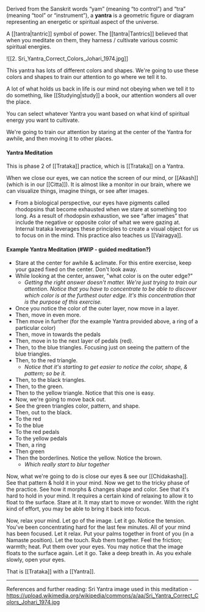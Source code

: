 Derived from the Sanskrit words “yam” (meaning “to control”) and “tra” (meaning “tool” or “instrument”), a **yantra** is a geometric figure or diagram representing an energetic or spiritual aspect of the universe.

A [[tantra|tantric]] symbol of power. The [[tantra|Tantrics]] believed that when you meditate on them, they harness / cultivate various cosmic spiritual energies.

![[2. Sri_Yantra_Correct_Colors_Johari_1974.jpg]]

This yantra has lots of different colors and shapes. We're going to use these colors and shapes to train our attention to go where we tell it to.

A lot of what holds us back in life is our mind not obeying when we tell it to do something, like [[Studying|study]] a book, our attention wonders all over the place.

You can select whatever Yantra you want based on what kind of spiritual energy you want to cultivate.

We're going to train our attention by staring at the center of the Yantra for awhile, and then moving it to other places.

#### Yantra Meditation
This is phase 2 of [[Trataka]] practice, which is [[Trataka]] on a Yantra.

When we close our eyes, we can notice the screen of our mind, or [[Akash]] (which is in our [[Citta]]). It is almost like a monitor in our brain, where we can visualize things, imagine things, or see after images.
- From a biological perspective, our eyes have pigments called rhodopsins that become exhausted when we stare at something too long. As a result of rhodopsin exhaustion, we see “after images” that include the negative or opposite color of what we were gazing at. Internal trataka leverages these principles to create a visual object for us to focus on in the mind. This practice also teaches us [[Vairagya]].

#### Example Yantra Meditation (#WIP - guided meditation?)
- Stare at the center for awhile & aclimate. For this entire exercise, keep your gazed fixed on the center. Don't look away.
- While looking at the center, answer, "what color is on the outer edge?"
	- *Getting the right answer doesn't matter. We're just trying to train our attention. Notice that you have to concentrate to be able to discover which color is at the furthest outer edge. It's this concentration that is the purpose of this exercise.*
- Once you notice the color of the outer layer, now move in a layer.
- Then, move in even more.
- Then move in further (for the example Yantra provided above, a ring of a particular color)
- Then, move in towards the pedals
- Then, move in to the next layer of pedals (red).
- Then, to the blue triangles. Focusing just on seeing the pattern of the blue triangles.
- Then, to the red triangle.
	- *Notice that it's starting to get easier to notice the color, shape, & pattern; so be it.*
- Then, to the black triangles.
- Then, to the green.
- Then to the yellow triangle. Notice that this one is easy.
- Now, we're going to move back out.
- See the green triangles color, pattern, and shape.
- Then, out to the black.
- To the red
- To the blue
- To the red pedals
- To the yellow pedals
- Then, a ring
- Then green
- Then the borderlines. Notice the yellow. Notice the brown.
	- *Which really start to blur together*

Now, what we're going to do is close our eyes & see our [[Chidakasha]]. See that pattern & hold it in your mind. Now we get to the tricky phase of the practice. See how it morphs & changes shape and color. See that it's hard to hold in your mind. It requires a certain kind of relaxing to allow it to float to the surface. Stare at it. It may start to move or wonder. With the right kind of effort, you may be able to bring it back into focus.

Now, relax your mind. Let go of the image. Let it go. Notice the tension. You've been concentrating hard for the last few minutes. All of your mind has been focused. Let it relax. Put your palms together in front of you (in a Namaste position). Let the touch. Rub them together. Feel the friction; warmth; heat. Put them over your eyes. You may notice that the image floats to the surface again. Let it go. Take a deep breath in. As you exhale slowly, open your eyes.

That is [[Trataka]] with a [[Yantra]].

---
References and further reading:
Sri Yantra image used in this meditation - https://upload.wikimedia.org/wikipedia/commons/a/aa/Sri_Yantra_Correct_Colors_Johari_1974.jpg